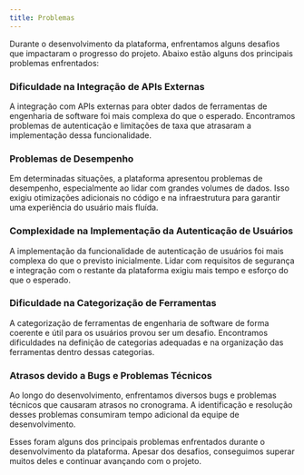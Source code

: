 ```yaml
---
title: Problemas
---
```


Durante o desenvolvimento da plataforma, enfrentamos alguns desafios que impactaram o progresso do projeto. Abaixo estão alguns dos principais problemas enfrentados:

### Dificuldade na Integração de APIs Externas

A integração com APIs externas para obter dados de ferramentas de engenharia de software foi mais complexa do que o esperado. Encontramos problemas de autenticação e limitações de taxa que atrasaram a implementação dessa funcionalidade.

### Problemas de Desempenho

Em determinadas situações, a plataforma apresentou problemas de desempenho, especialmente ao lidar com grandes volumes de dados. Isso exigiu otimizações adicionais no código e na infraestrutura para garantir uma experiência do usuário mais fluída.

### Complexidade na Implementação da Autenticação de Usuários

A implementação da funcionalidade de autenticação de usuários foi mais complexa do que o previsto inicialmente. Lidar com requisitos de segurança e integração com o restante da plataforma exigiu mais tempo e esforço do que o esperado.

### Dificuldade na Categorização de Ferramentas

A categorização de ferramentas de engenharia de software de forma coerente e útil para os usuários provou ser um desafio. Encontramos dificuldades na definição de categorias adequadas e na organização das ferramentas dentro dessas categorias.

### Atrasos devido a Bugs e Problemas Técnicos

Ao longo do desenvolvimento, enfrentamos diversos bugs e problemas técnicos que causaram atrasos no cronograma. A identificação e resolução desses problemas consumiram tempo adicional da equipe de desenvolvimento.

Esses foram alguns dos principais problemas enfrentados durante o desenvolvimento da plataforma. Apesar dos desafios, conseguimos superar muitos deles e continuar avançando com o projeto.
